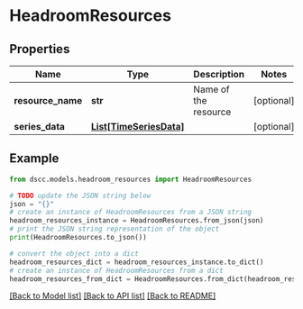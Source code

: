 # HeadroomResources


## Properties

Name | Type | Description | Notes
------------ | ------------- | ------------- | -------------
**resource_name** | **str** | Name of the resource | [optional] 
**series_data** | [**List[TimeSeriesData]**](TimeSeriesData.md) |  | [optional] 

## Example

```python
from dscc.models.headroom_resources import HeadroomResources

# TODO update the JSON string below
json = "{}"
# create an instance of HeadroomResources from a JSON string
headroom_resources_instance = HeadroomResources.from_json(json)
# print the JSON string representation of the object
print(HeadroomResources.to_json())

# convert the object into a dict
headroom_resources_dict = headroom_resources_instance.to_dict()
# create an instance of HeadroomResources from a dict
headroom_resources_from_dict = HeadroomResources.from_dict(headroom_resources_dict)
```
[[Back to Model list]](../README.md#documentation-for-models) [[Back to API list]](../README.md#documentation-for-api-endpoints) [[Back to README]](../README.md)


